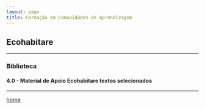 ```yaml
---
layout: page
title: Formação em Comunidades de Aprendizagem
---
```

## Ecohabitare
---
### Biblioteca  



#### 4.0  - Material de Apoio Ecohabitare textos selecionados



---
[home](https://itxesco.github.io)
